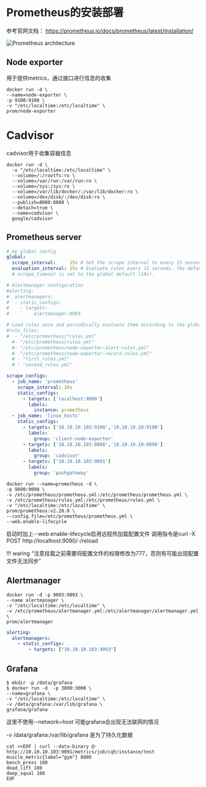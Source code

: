 # Prometheus的安装部署

参考官网文档：   https://prometheus.io/docs/prometheus/latest/installation/



![Prometheus architecture](https://prometheus.io/assets/architecture.png)





## Node exporter

用于提供metrics，通过接口进行信息的收集

```shell
docker run -d \
--name=node-exporter \
-p 9100:9100 \
-v "/etc/localtime:/etc/localtime" \
prom/node-exporter
```



# Cadvisor

cadvisor用于收集容器信息

```shell
docker run -d \
  -v "/etc/localtime:/etc/localtime" \
  --volume=/:/rootfs:ro \
  --volume=/var/run:/var/run:ro \
  --volume=/sys:/sys:ro \
  --volume=/var/lib/docker/:/var/lib/docker:ro \
  --volume=/dev/disk/:/dev/disk:ro \
  --publish=8080:8080 \
  --detach=true \
  --name=cadvisor \
  google/cadvisor
```



## Prometheus server 

```yml
# my global config
global:
  scrape_interval:     15s # Set the scrape interval to every 15 seconds. Default is every 1 minute.
  evaluation_interval: 15s # Evaluate rules every 15 seconds. The default is every 1 minute.
  # scrape_timeout is set to the global default (10s).

# Alertmanager configuration
#alerting:
#  alertmanagers:
#  - static_configs:
#    - targets:
#       - alertmanager:9093

# Load rules once and periodically evaluate them according to the global 'evaluation_interval'.
#rule_files:
#  - "/etc/prometheus/*rules.yml"
  #- "/etc/prometheus/rules.yml"
  #- "/etc/prometheus/node-exporter-alert-rules.yml"
  #- "/etc/prometheus/node-exporter-record-rules.yml"
  # - "first_rules.yml"
  # - "second_rules.yml"

scrape_configs:
  - job_name: 'prometheus'
    scrape_interval: 10s
    static_configs:
      - targets: ['localhost:9090']
        labels:
          instance: prometheus
  - job_name: 'linux_hosts'
    static_configs:
      - targets: ['10.10.10.103:9100','10.10.10.10:9100']
        labels:
          group: 'client-node-exporter'
      - targets: ['10.10.10.103:8080','10.10.10.10:8080']
        labels:
          group: 'cadvisor'
      - targets: ['10.10.10.103:9091']
        labels:
          group: 'pushgateway'

```



```shell
docker run --name=prometheus -d \
-p 9090:9090 \
-v /etc/prometheus/prometheus.yml:/etc/prometheus/prometheus.yml \
-v /etc/prometheus/rules.yml:/etc/prometheus/rules.yml \
-v "/etc/localtime:/etc/localtime" \
prom/prometheus:v2.20.0 \
--config.file=/etc/prometheus/prometheus.yml \
--web.enable-lifecycle
```



启动时加上--web.enable-lifecycle启用远程热加载配置文件
调用指令是curl -X POST  http://localhost:9090/-/reload

!!! waring "注意挂载之前需要将配置文件的权限修改为777，否则有可能出现配置文件无法同步"



## Alertmanager

```
docker run -d -p 9093:9093 \
--name alertmanager \
-v "/etc/localtime:/etc/localtime" \
-v /etc/prometheus/alertmanager.yml:/etc/alertmanager/alertmanager.yml \
prom/alertmanager
```





```yml
alerting:
  alertmanagers:
    - static_configs:
        - targets: ["10.10.10.103:9093"]
```



## Grafana

```shell
$ mkdir -p /data/grafana 
$ docker run -d  -p 3000:3000 \
--name=grafana \
-v "/etc/localtime:/etc/localtime" \
-v /data/grafana:/var/lib/grafana \
grafana/grafana
```

这里不使用--network=host 可能grafana会出现无法联网的情况

 -v /data/grafana:/var/lib/grafana 是为了持久化数据





```
cat <<EOF | curl --data-binary @- http://10.10.10.103:9091/metrics/job/cqh/instance/test
muscle_metric{label="gym"} 8800
bench_press 100
dead_lift 180
deep_squal 160
EOF
```

